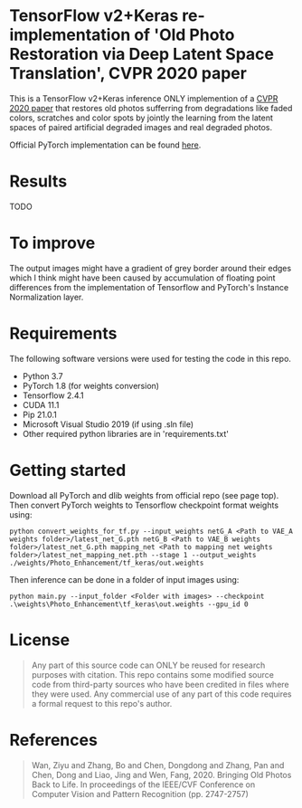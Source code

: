 # TensorFlow v2+Keras re-implementation of 'Old Photo Restoration via Deep Latent Space Translation', CVPR 2020 paper
This is a TensorFlow v2+Keras inference ONLY implemention of a [CVPR 2020 paper](https://arxiv.org/abs/2004.09484) that restores old photos sufferring from degradations like faded colors, scratches and color spots by jointly the learning from the latent spaces of paired artificial degraded images and real degraded photos.

Official PyTorch implementation can be found [here](https://github.com/microsoft/Bringing-Old-Photos-Back-to-Life).

# Results
TODO

# To improve
The output images might have a gradient of grey border around their edges which I think might have been caused by accumulation of floating point differences from the implementation of Tensorflow and PyTorch's Instance Normalization layer.

# Requirements
The following software versions were used for testing the code in this repo.
* Python 3.7
* PyTorch 1.8 (for weights conversion)
* Tensorflow 2.4.1
* CUDA 11.1
* Pip 21.0.1
* Microsoft Visual Studio 2019 (if using .sln file)
* Other required python libraries are in 'requirements.txt'

# Getting started
Download all PyTorch and dlib weights from official repo (see page top). Then convert PyTorch weights to Tensorflow checkpoint format weights using:

`python convert_weights_for_tf.py --input_weights netG_A <Path to VAE_A weights folder>/latest_net_G.pth netG_B <Path to VAE_B weights folder>/latest_net_G.pth mapping_net <Path to mapping net weights folder>/latest_net_mapping_net.pth --stage 1 --output_weights ./weights/Photo_Enhancement/tf_keras/out.weights`

Then inference can be done in a folder of input images using:

`python main.py --input_folder <Folder with images> --checkpoint .\weights\Photo_Enhancement\tf_keras\out.weights --gpu_id 0`

# License
>Any part of this source code can ONLY be reused for research purposes with citation. This repo contains some modified source code from third-party sources who have been credited in files where they were used. Any commercial use of any part of this code requires a formal request to this repo's author.


# References
>Wan, Ziyu and Zhang, Bo and Chen, Dongdong and Zhang, Pan and Chen, Dong and Liao, Jing and Wen, Fang, 2020. Bringing Old Photos Back to Life. In proceedings of the IEEE/CVF Conference on Computer Vision and Pattern Recognition (pp. 2747-2757)
